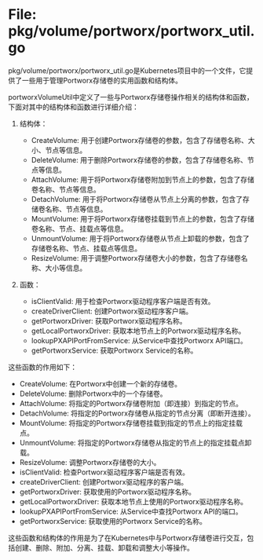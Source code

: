 # File: pkg/volume/portworx/portworx_util.go

pkg/volume/portworx/portworx_util.go是Kubernetes项目中的一个文件，它提供了一些用于管理Portworx存储卷的实用函数和结构体。

portworxVolumeUtil中定义了一些与Portworx存储卷操作相关的结构体和函数，下面对其中的结构体和函数进行详细介绍：

1. 结构体：
   - CreateVolume: 用于创建Portworx存储卷的参数，包含了存储卷名称、大小、节点等信息。
   - DeleteVolume: 用于删除Portworx存储卷的参数，包含了存储卷名称、节点等信息。
   - AttachVolume: 用于将Portworx存储卷附加到节点上的参数，包含了存储卷名称、节点等信息。
   - DetachVolume: 用于将Portworx存储卷从节点上分离的参数，包含了存储卷名称、节点等信息。
   - MountVolume: 用于将Portworx存储卷挂载到节点上的参数，包含了存储卷名称、节点、挂载点等信息。
   - UnmountVolume: 用于将Portworx存储卷从节点上卸载的参数，包含了存储卷名称、节点、挂载点等信息。
   - ResizeVolume: 用于调整Portworx存储卷大小的参数，包含了存储卷名称、大小等信息。

2. 函数：
   - isClientValid: 用于检查Portworx驱动程序客户端是否有效。
   - createDriverClient: 创建Portworx驱动程序客户端。
   - getPortworxDriver: 获取Portworx驱动程序名称。
   - getLocalPortworxDriver: 获取本地节点上的Portworx驱动程序名称。
   - lookupPXAPIPortFromService: 从Service中查找Portworx API端口。
   - getPortworxService: 获取Portworx Service的名称。

这些函数的作用如下：

- CreateVolume: 在Portworx中创建一个新的存储卷。
- DeleteVolume: 删除Portworx中的一个存储卷。
- AttachVolume: 将指定的Portworx存储卷附加（即连接）到指定的节点。
- DetachVolume: 将指定的Portworx存储卷从指定的节点分离（即断开连接）。
- MountVolume: 将指定的Portworx存储卷挂载到指定的节点上的指定挂载点。
- UnmountVolume: 将指定的Portworx存储卷从指定的节点上的指定挂载点卸载。
- ResizeVolume: 调整Portworx存储卷的大小。
- isClientValid: 检查Portworx驱动程序客户端是否有效。
- createDriverClient: 创建Portworx驱动程序的客户端。
- getPortworxDriver: 获取使用的Portworx驱动程序名称。
- getLocalPortworxDriver: 获取本地节点上使用的Portworx驱动程序名称。
- lookupPXAPIPortFromService: 从Service中查找Portworx API的端口。
- getPortworxService: 获取使用的Portworx Service的名称。

这些函数和结构体的作用是为了在Kubernetes中与Portworx存储卷进行交互，包括创建、删除、附加、分离、挂载、卸载和调整大小等操作。

